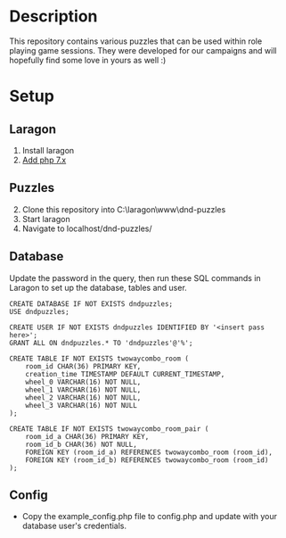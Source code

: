 # Description
This repository contains various puzzles that can be used within role playing game sessions. They were developed for our campaigns and will hopefully find some love in yours as well :)

# Setup
## Laragon
1. Install laragon
2. [Add php 7.x](https://forum.laragon.org/topic/166/tutorial-how-to-add-another-php-version-php-7-4-updated)

## Puzzles
2. Clone this repository into C:\laragon\www\dnd-puzzles
3. Start laragon
4. Navigate to localhost/dnd-puzzles/<puzzle-name>

## Database
Update the password in the query, then run these SQL commands in Laragon to set up the database, tables and user.

```
CREATE DATABASE IF NOT EXISTS dndpuzzles;
USE dndpuzzles;

CREATE USER IF NOT EXISTS dndpuzzles IDENTIFIED BY '<insert pass here>';
GRANT ALL ON dndpuzzles.* TO 'dndpuzzles'@'%';

CREATE TABLE IF NOT EXISTS twowaycombo_room (
    room_id CHAR(36) PRIMARY KEY,
    creation_time TIMESTAMP DEFAULT CURRENT_TIMESTAMP,
    wheel_0 VARCHAR(16) NOT NULL,
    wheel_1 VARCHAR(16) NOT NULL,
    wheel_2 VARCHAR(16) NOT NULL,
    wheel_3 VARCHAR(16) NOT NULL
);

CREATE TABLE IF NOT EXISTS twowaycombo_room_pair (
    room_id_a CHAR(36) PRIMARY KEY,
    room_id_b CHAR(36) NOT NULL,
    FOREIGN KEY (room_id_a) REFERENCES twowaycombo_room (room_id),
    FOREIGN KEY (room_id_b) REFERENCES twowaycombo_room (room_id)
);
```

## Config
- Copy the example_config.php file to config.php and update with your database user's credentials.
